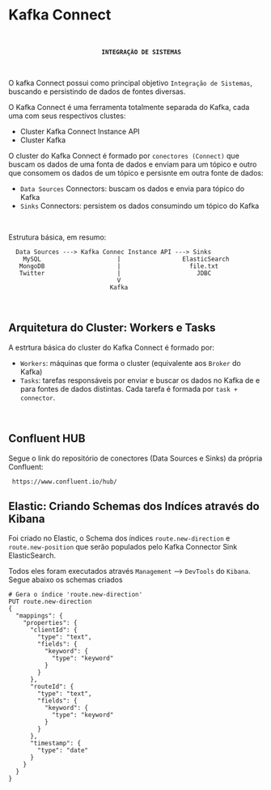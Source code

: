 # Kafka Connect

<br>

<center>
<b>

       INTEGRAÇÃO DE SISTEMAS

</b>
</center>

<br>

O kafka Connect possui como principal objetivo `Integração de Sistemas`, buscando e persistindo de dados de fontes diversas.

O Kafka Connect é uma ferramenta totalmente separada do Kafka, cada uma com seus respectivos clustes:
 - Cluster Kafka Connect Instance API
 - Cluster Kafka

O cluster do Kafka Connect é formado por `conectores (Connect)` que buscam os dados de uma fonta de dados e enviam para um tópico e outro que consomem os dados de um tópico e persisnte em outra fonte de dados:

 - `Data Sources` Connectors: buscam os dados e envia para tópico do Kafka
 - `Sinks` Connectors: persistem os dados consumindo um tópico do Kafka

<br>

Estrutura básica, em resumo:


      Data Sources ---> Kafka Connec Instance API ---> Sinks
        MySQL                     |                 ElasticSearch
       MongoDB                    |                   file.txt 
       Twitter                    |                     JDBC
                                  V
                                Kafka

<br>

## Arquitetura do Cluster: Workers e Tasks

A estrtura básica do cluster do Kafka Connect é formado por:

 - `Workers`: máquinas que forma o cluster (equivalente aos `Broker` do Kafka)
 - `Tasks`: tarefas responsáveis por enviar e buscar os dados no Kafka de e para fontes de dados distintas. Cada tarefa é formada por `task + connector`.

<br>

## Confluent HUB

Segue o link do repositório de conectores (Data Sources e Sinks) da própria Confluent:

     https://www.confluent.io/hub/


## Elastic: Criando Schemas dos Indíces através do Kibana

Foi criado no Elastic, o Schema dos índices `route.new-direction` e `route.new-position` que serão populados pelo Kafka Connector Sink ElasticSearch.

Todos eles foram executados através `Management` --> `DevTools` do `Kibana`. Segue abaixo os schemas criados


    # Gera o índice 'route.new-direction'
    PUT route.new-direction 
    {
      "mappings": {
        "properties": {
          "clientId": {
            "type": "text",
            "fields": {
              "keyword": {
                "type": "keyword"  
              }
            }
          },
          "routeId": {
            "type": "text",
            "fields": {
              "keyword": {
                "type": "keyword"
              }
            }
          },
          "timestamp": {
            "type": "date"
          } 
        }
      } 
    }




